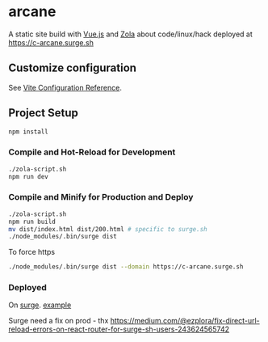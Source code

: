 # arcane

A static site build with [Vue.js](https://vuejs.org/) and [Zola](https://www.getzola.org/) about code/linux/hack deployed at https://c-arcane.surge.sh

## Customize configuration

See [Vite Configuration Reference](https://vitejs.dev/config/).

## Project Setup

```sh
npm install
```

### Compile and Hot-Reload for Development

```sh
./zola-script.sh
npm run dev
```

### Compile and Minify for Production and Deploy

```sh
./zola-script.sh
npm run build
mv dist/index.html dist/200.html # specific to surge.sh
./node_modules/.bin/surge dist
```

To force https

```sh
./node_modules/.bin/surge dist --domain https://c-arcane.surge.sh
```

### Deployed

On [surge](https://surge.sh/).  [example](https://github.com/yavisht/deploy-via-surge.sh-github-action-template/tree/master)

Surge need a fix on prod - thx https://medium.com/@ezplora/fix-direct-url-reload-errors-on-react-router-for-surge-sh-users-243624565742
